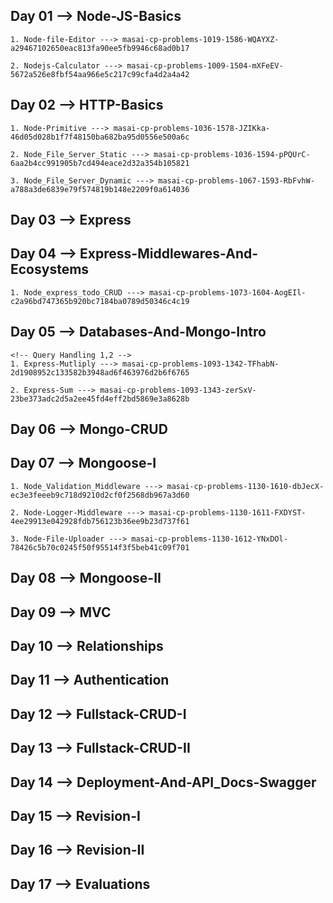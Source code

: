 ## Day 01 --> Node-JS-Basics

    1. Node-file-Editor ---> masai-cp-problems-1019-1586-WQAYXZ-a29467102650eac813fa90ee5fb9946c68ad0b17

    2. Nodejs-Calculator ---> masai-cp-problems-1009-1504-mXFeEV-5672a526e8fbf54aa966e5c217c99cfa4d2a4a42

## Day 02 --> HTTP-Basics
    1. Node-Primitive ---> masai-cp-problems-1036-1578-JZIKka-46d05d028b1f7f48150ba682ba95d0556e500a6c

    2. Node_File_Server_Static ---> masai-cp-problems-1036-1594-pPQUrC-6aa2b4cc991905b7cd494eace2d32a354b105821

    3. Node_File_Server_Dynamic ---> masai-cp-problems-1067-1593-RbFvhW-a788a3de6839e79f574819b148e2209f0a614036
## Day 03 --> Express
## Day 04 --> Express-Middlewares-And-Ecosystems
    1. Node_express_todo_CRUD ---> masai-cp-problems-1073-1604-AogEIl-c2a96bd747365b920bc7184ba0789d50346c4c19
## Day 05 --> Databases-And-Mongo-Intro
    <!-- Query Handling 1,2 -->
    1. Express-Mutliply ---> masai-cp-problems-1093-1342-TFhabN-2d1908952c133582b3948ad6f463976d2b6f6765

    2. Express-Sum ---> masai-cp-problems-1093-1343-zerSxV-23be373adc2d5a2ee45fd4eff2bd5869e3a8628b
## Day 06 --> Mongo-CRUD
## Day 07 --> Mongoose-I
    1. Node_Validation_Middleware ---> masai-cp-problems-1130-1610-dbJecX-ec3e3feeeb9c718d9210d2cf0f2568db967a3d60

    2. Node-Logger-Middleware ---> masai-cp-problems-1130-1611-FXDYST-4ee29913e042928fdb756123b36ee9b23d737f61

    3. Node-File-Uploader ---> masai-cp-problems-1130-1612-YNxDOl-78426c5b70c0245f50f95514f3f5beb41c09f701
## Day 08 --> Mongoose-II
## Day 09 --> MVC
## Day 10 --> Relationships
## Day 11 --> Authentication
## Day 12 --> Fullstack-CRUD-I
## Day 13 --> Fullstack-CRUD-II
## Day 14 --> Deployment-And-API_Docs-Swagger
## Day 15 --> Revision-I
## Day 16 --> Revision-II
## Day 17 --> Evaluations